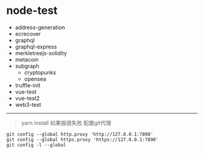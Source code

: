 # node-test

- address-generation
- ecrecover
- graphql
- graphql-express
- merkletreejs-solidity
- metacoin
- subgraph
  - cryptopunks
  - opensea
- truffle-init
- vue-test
- vue-test2
- web3-test

---

> yarn install 如果报错失败 配置git代理
```shell
git config --global http.proxy 'http://127.0.0.1:7890'
git config --global https.proxy 'https://127.0.0.1:7890'
git config -l --global
```